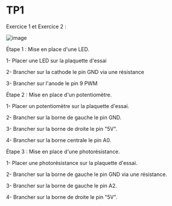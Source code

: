 # TP1
Exercice 1 et Exercice 2 :

![image](https://github.com/Lial-Fiscelli/TP1/assets/154502501/eba9cd74-134b-4109-89e2-af06cade32b3)

Étape 1 : Mise en place d'une LED.

1- Placer une LED sur la plaquette d'essai

2- Brancher sur la cathode le pin GND via une résistance

3- Brancher sur l'anode le pin 9 PWM


Étape 2 : Mise en place d'un potentiomètre.

1- Placer un potentiomètre sur la plaquette d'essai.

2- Brancher sur la borne de gauche le pin GND.

3- Brancher sur la borne de droite le pin "5V".

4- Brancher sur la borne centrale le pin A0.


Étape 3 : Mise en place d'une photorésistance.

1- Placer une photorésistance sur la plaquette d'essai.

2- Brancher sur la borne de gauche le pin GND via une résistance.

3- Brancher sur la borne de gauche le pin A2.

4- Brancher sur la borne de droite le pin "5V".
